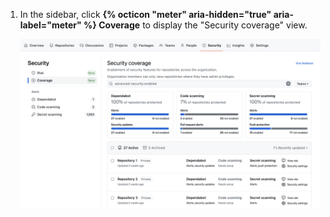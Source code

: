 1. In the sidebar, click **{% octicon "meter" aria-hidden="true" aria-label="meter" %} Coverage** to display the "Security coverage" view.

    ![Screenshot of the "Security coverage" view.](/assets/images/help/security-overview/security-coverage-view-multi-repo.png)

